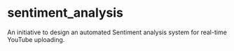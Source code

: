 # sentiment_analysis
An initiative to design an automated Sentiment analysis system for real-time YouTube uploading.
